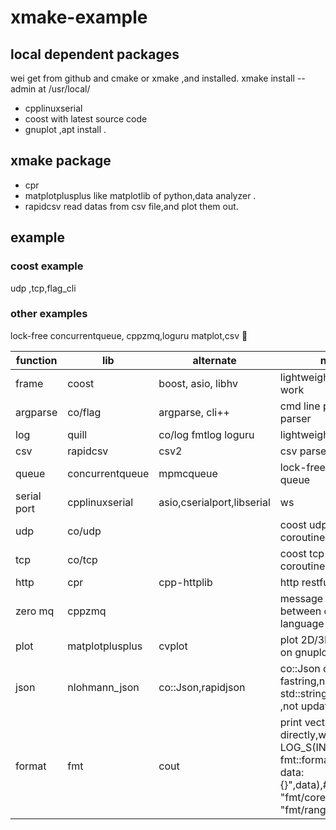 # xmake-example

## local dependent packages

wei get from github and cmake or xmake ,and installed.
  xmake install --admin 
  at /usr/local/

* cpplinuxserial
* coost with latest source code
* gnuplot ,apt install .

## xmake package

* cpr
* matplotplusplus
like matplotlib of python,data analyzer .
* rapidcsv
read datas from csv file,and plot them out.

## example

### coost example

udp ,tcp,flag_cli

### other examples

lock-free concurrentqueue, cppzmq,loguru matplot,csv
🐞

|function|lib|alternate|note|
|-|-|-|-|
|frame|coost|boost, asio, libhv|lightweight frame work|
|argparse|co/flag|argparse, cli++|cmd line param parser|
|log|quill|co/log fmtlog loguru |lightweight log|
|csv|rapidcsv|csv2 |csv parser|
|queue|concurrentqueue|mpmcqueue|lock-free concurrent queue|
|serial port|cpplinuxserial|asio,cserialport,libserial|ws|
|udp|co/udp||coost udp with coroutine|
|tcp|co/tcp||coost tcp with coroutine|
|http|cpr|cpp-httplib|http restful|
|zero mq|cppzmq||message queue between other language|
|plot|matplotplusplus|cvplot|plot 2D/3D ,depend on gnuplot|
|json|nlohmann_json|co::Json,rapidjson|co::Json output fastring,not std::string,rapidson ,not update often|
|format|fmt|cout|print vector directly,with LOG_S(INFO)<< fmt::format("vector data:{}",data),#include "fmt/core.h",#include "fmt/ranges.h"|
